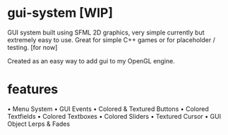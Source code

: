 # gui-system [WIP]
GUI system built using SFML 2D graphics, very simple currently but extremely easy to use.
Great for simple C++ games or for placeholder / testing. [for now]

Created as an easy way to add gui to my OpenGL engine.

# features
• Menu System
• GUI Events
• Colored & Textured Buttons
• Colored Textfields
• Colored Textboxes
• Colored Sliders
• Textured Cursor
• GUI Object Lerps & Fades
